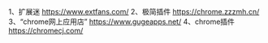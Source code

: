 1、扩展迷
https://www.extfans.com/
2、极简插件
https://chrome.zzzmh.cn/
3、“chrome网上应用店”
https://www.gugeapps.net/
4、chrome插件
https://chromecj.com/